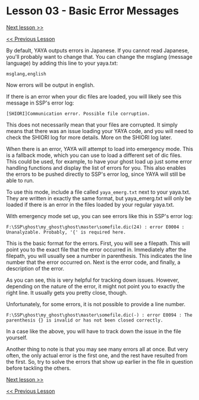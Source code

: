 # Lesson 03 - Basic Error Messages

[Next lesson >>](https://github.com/Zichqec/YAYA_Fundamentals/blob/main/Module%200%20-%20Overview/04%20-%20Footnotes.md)

[<< Previous Lesson](https://github.com/Zichqec/YAYA_Fundamentals/blob/main/Module%200%20-%20Overview/02%20-%20Initial%20Setup.md)


By default, YAYA outputs errors in Japanese. If you cannot read Japanese, you'll probably want to change that. You can change the msglang (message language) by adding this line to your yaya.txt:

```
msglang,english
```

Now errors will be output in english.

If there is an error when your dic files are loaded, you will likely see this message in SSP's error log:

```
[SHIORI]Communication error. Possible file corruption.
```

This does not necessarily mean that your files are corrupted. It simply means that there was an issue loading your YAYA code, and you will need to check the SHIORI log for more details. More on the SHIORI log later.

When there is an error, YAYA will attempt to load into emergency mode. This is a fallback mode, which you can use to load a different set of dic files. This could be used, for example, to have your ghost load up just some error handling functions and display the list of errors for you. This also enables the errors to be pushed directly to SSP's error log, since YAYA will still be able to run.

To use this mode, include a file called `yaya_emerg.txt` next to your yaya.txt. They are written in exactly the same format, but yaya_emerg.txt will only be loaded if there is an error in the files loaded by your regular yaya.txt.

With emergency mode set up, you can see errors like this in SSP's error log:

```
F:\SSP\ghost\my_ghost\ghost\master\somefile.dic(24) : error E0004 : Unanalyzable. Probably, '{' is required here.
```

This is the basic format for the errors. First, you will see a filepath. This will point you to the exact file that the error occurred in. Immediately after the filepath, you will usually see a number in parenthesis. This indicates the line number that the error occurred on. Next is the error code, and finally, a description of the error.

As you can see, this is very helpful for tracking down issues. However, depending on the nature of the error, it might not point you to exactly the right line. It usually gets you pretty close, though.

Unfortunately, for some errors, it is not possible to provide a line number.

```
F:\SSP\ghost\my_ghost\ghost\master\somefile.dic(-) : error E0094 : The parenthesis {} is invalid or has not been closed correctly.
```

In a case like the above, you will have to track down the issue in the file yourself.

Another thing to note is that you may see many errors all at once. But very often, the only actual error is the first one, and the rest have resulted from the first. So, try to solve the errors that show up earlier in the file in question before tackling the others.

[Next lesson >>](https://github.com/Zichqec/YAYA_Fundamentals/blob/main/Module%200%20-%20Overview/04%20-%20Footnotes.md)

[<< Previous Lesson](https://github.com/Zichqec/YAYA_Fundamentals/blob/main/Module%200%20-%20Overview/02%20-%20Initial%20Setup.md)

